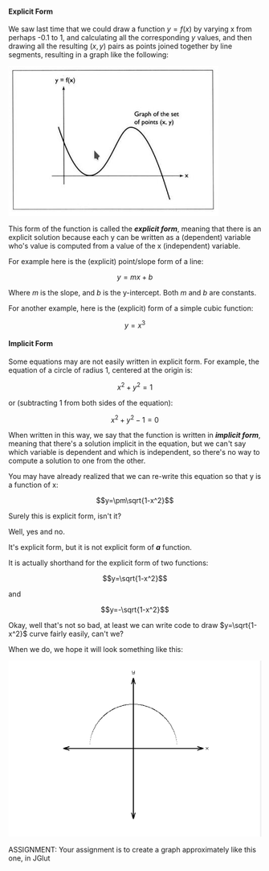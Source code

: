 #### Explicit Form

We saw last time that we could draw a function $y=f(x)$ by varying x from perhaps -0.1 to 1, and calculating all the corresponding $y$ values, and then drawing all the resulting $(x, y)$ pairs as points joined together by line segments, resulting in a graph like the following:

![1556000004441](artifacts/1556000004441.png)

This form of the function is called the ***explicit form***, meaning that there is an explicit solution because each y can be written as a (dependent) variable who's value is computed from a value of the x (independent) variable. 

For example here is the (explicit) point/slope form of a line:

$$y=mx+b$$

Where $m$ is the slope, and $b$ is the y-intercept. Both $m$ and $b$ are constants.

For another example, here is the (explicit) form of a simple cubic function:

$$y=x^3$$



#### Implicit Form

Some equations may are not easily written in explicit form. For example, the equation of a circle of radius 1, centered at the origin is:

$$x^2+y^2=1$$

or (subtracting 1 from both sides of the equation):

$$x^2+y^2-1=0$$

When written in this way, we say that the function is written in ***implicit form***, meaning that there's a solution implicit in the equation, but we can't say which variable is dependent and which is independent, so there's no way to compute a solution to one from the other. 

You may have already realized that we can re-write this equation so that y is a function of x:

$$y=\pm\sqrt{1-x^2}$$

Surely this is explicit form, isn't it?

Well, yes and no.

It's explicit form, but it is not explicit form of ***a*** function.

It is actually shorthand for the explicit form of two functions:

$$y=\sqrt{1-x^2}$$

and

$$y=-\sqrt{1-x^2}$$

Okay, well that's not so bad, at least we can write code to draw $y=\sqrt{1-x^2}$ curve fairly easily, can't we?

When we do, we hope it will look something like this:

![1581019524272](artifacts/1581019524272.png)

ASSIGNMENT: Your assignment is to create a graph approximately like this one, in JGlut